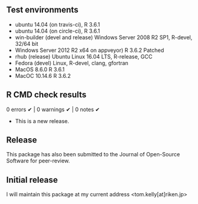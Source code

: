 ## Test environments
* ubuntu 14.04 (on travis-ci), R 3.6.1
* ubuntu 14.04 (on circle-ci), R 3.6.1
* win-builder (devel and release) Windows Server 2008 R2 SP1, R-devel, 32/64 bit
* Windows Server 2012 R2 x64 on appveyor)  R 3.6.2 Patched 
* rhub (release) Ubuntu Linux 16.04 LTS, R-release, GCC
* Fedora (devel) Linux, R-devel, clang, gfortran
* MacOS 8.6.0 R 3.6.1 
* MacOC 10.14.6 R 3.6.2

## R CMD check results

0 errors ✔ | 0 warnings ✔ | 0 notes ✔

* This is a new release.

## Release

This package has also been submitted to the Journal of Open-Source Software for peer-review.

## Initial release

I will maintain this package at my current address <tom.kelly[at]riken.jp>
